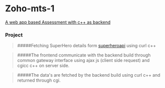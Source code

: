 # Zoho-mts-1
<a href="https://github.com/ravikiran-pro/Zoho-mts-1">A web app based Assessment with c++ as backend</a>

### Project
>  #####Fetching  SuperHero details form <a href="https://www.superheroapi.com/">superheroapi</a> using curl c++ 

> #####The frontend communicate with the backend build through common gateway interface using ajax js (client side request) and cgicc c++ on server side.

> #####The data's are fetched by the backend build using curl c++ and returned through cgi.
